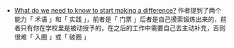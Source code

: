 - [What do we need to know to start making a difference?](https://linus.coffee/note/knowledge/) 作者提到了两个能力「 术语 」和「 实践 」，前者是「 门票 」后者是自己摸索锻炼出来的，前者只有你在学校里是被动授予的，在之后的工作中需要自己去主动补充，否则很难「 入圈 」或「 破圈 」
